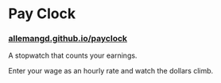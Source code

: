 # Pay Clock

### [allemangd.github.io/payclock](https://allemangd.github.io/payclock/)

A stopwatch that counts your earnings.

Enter your wage as an hourly rate and watch the dollars climb.
